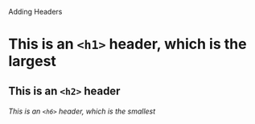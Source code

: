 Adding Headers

# This is an `<h1>` header, which is the largest
## This is an `<h2>` header
###### This is an `<h6>` header, which is the smallest
